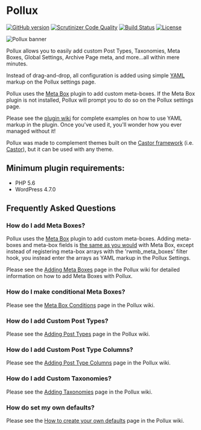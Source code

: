 # Pollux

[![GitHub version](https://badge.fury.io/gh/pryley%2Fpollux.svg)](https://badge.fury.io/gh/pryley%2Fpollux)
[![Scrutinizer Code Quality](https://scrutinizer-ci.com/g/pryley/pollux/badges/quality-score.png?b=master)](https://scrutinizer-ci.com/g/pryley/pollux/?branch=master)
[![Build Status](https://scrutinizer-ci.com/g/pryley/pollux/badges/build.png?b=master)](https://scrutinizer-ci.com/g/pryley/pollux/build-status/master)
[![License](https://img.shields.io/badge/license-GPL3-blue.svg)](https://github.com/pryley/pollux/blob/master/LICENSE)

![Pollux banner](+/assets/banner-1544x500.png)

Pollux allows you to easily add custom Post Types, Taxonomies, Meta Boxes, Global Settings, Archive Page meta, and more...all within mere minutes.

Instead of drag-and-drop, all configuration is added using simple [YAML](https://learn-the-web.algonquindesign.ca/topics/markdown-yaml-cheat-sheet/#yaml) markup on the Pollux settings page.

Pollux uses the [Meta Box](https://wordpress.org/plugins/meta-box/) plugin to add custom meta-boxes. If the Meta Box plugin is not installed, Pollux will prompt you to do so on the Pollux settings page.

Please see the [plugin wiki](https://github.com/pryley/pollux/wiki) for complete examples on how to use YAML markup in the plugin. Once you've used it, you'll wonder how you ever managed without it!

Pollux was made to complement themes built on the [Castor framework](https://github.com/pryley/castor-framework) (i.e. [Castor](https://github.com/pryley/castor)), but it can be used with any theme.

## Minimum plugin requirements:

- PHP 5.6
- WordPress 4.7.0

## Frequently Asked Questions

### How do I add Meta Boxes?

Pollux uses the [Meta Box](https://wordpress.org/plugins/meta-box/) plugin to add custom meta-boxes. Adding meta-boxes and meta-box fields is [the same as you would](https://github.com/rilwis/meta-box/blob/master/demo/demo.php) with Meta Box, except instead of registering meta-box arrays with the 'rwmb_meta_boxes' filter hook, you instead enter the arrays as YAML markup in the Pollux Settings.

Please see the [Adding Meta Boxes](https://github.com/pryley/pollux/wiki/Adding-Meta-Boxes) page in the Pollux wiki for detailed information on how to add Meta Boxes with Pollux.

### How do I make conditional Meta Boxes?

Please see the [Meta Box Conditions](https://github.com/pryley/pollux/wiki/Meta-Box-Conditions) page in the Pollux wiki.

### How do I add Custom Post Types?

Please see the [Adding Post Types](https://github.com/pryley/pollux/wiki/Adding-Post-Types) page in the Pollux wiki.

### How do I add Custom Post Type Columns?

Please see the [Adding Post Type Columns](https://github.com/pryley/pollux/wiki/Adding-Post-Type-Columns) page in the Pollux wiki.

### How do I add Custom Taxonomies?

Please see the [Adding Taxonomies](https://github.com/pryley/pollux/wiki/Adding-Taxonomies) page in the Pollux wiki.

### How do set my own defaults?

Please see the [How to create your own defaults](https://github.com/pryley/pollux/wiki/How-to-create-your-own-defaults) page in the Pollux wiki.

